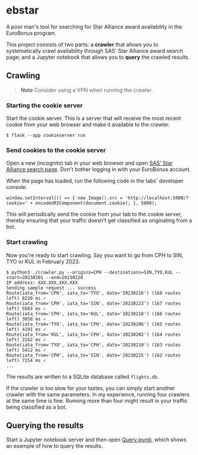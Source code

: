 # ebstar

A poor man's tool for searching for Star Alliance award availability in the
EuroBonus program.

This project consists of two parts: a **crawler** that allows you to
systematically crawl availability through SAS' Star Alliance award search page;
and a Jupyter notebook that allows you to **query** the crawled results.

## Crawling

> **Note**
> Consider using a VPN when running the crawler.

### Starting the cookie server

Start the cookie server. This is a server that will receive the most recent
cookie from your web browser and make it available to the crawler.

```
$ flask --app cookieserver run
```

### Send cookies to the cookie server

Open a new (incognito) tab in your web browser and open [SAS' Star Alliance
search
page](https://www.sas.se/book/flights/?search=OW_HKG-MUC-20221102_a1c0i0y0&view=upsell&bookingFlow=star&origin=eurobonus%252Fstar-alliance-award-trips%252F&outSort=stop&inSort=stop&outFilter=all&inFilter=all).
Don't bother logging in with your EuroBonus account.

When the page has loaded, run the following code in the tabs' developer console:

```
window.setInterval(() => { new Image().src = 'http://localhost:5000/?cookie=' + encodeURIComponent(document.cookie); }, 5000);
```

This will periodically send the cookie from your tab to the cookie server,
thereby ensuring that your traffic doesn't get classified as originating from
a bot.

### Start crawling

Now you're ready to start crawling. Say you want to go from CPH to SIN, TYO
or KUL in February 2023.

```
$ python3 ./crawler.py --origins=CPH --destinations=SIN,TYO,KUL --start=20230201 --end=20230228
IP address: XXX.XXX.XXX.XXX
Sending sample request ... success
Route(iata_from='CPH', iata_to='TYO', date='20230216') (168 routes left) 8220 ms ✓
Route(iata_from='CPH', iata_to='SIN', date='20230223') (167 routes left) 5583 ms ✓
Route(iata_from='CPH', iata_to='KUL', date='20230218') (166 routes left) 3058 ms ✓
Route(iata_from='TYO', iata_to='CPH', date='20230206') (165 routes left) 4191 ms ✓
Route(iata_from='KUL', iata_to='CPH', date='20230202') (164 routes left) 2242 ms ✓
Route(iata_from='TYO', iata_to='CPH', date='20230210') (163 routes left) 5412 ms ✓
Route(iata_from='CPH', iata_to='SIN', date='20230215') (162 routes left) 7154 ms ✓
...
```

The results are written to a SQLite database called `flights.db`.

If the crawler is too slow for your tastes, you can simply start another
crawler with the same parameters. In my experience, running four crawlers at
the same time is fine. Running more than four might result in your traffic
being classified as a bot.

## Querying the results

Start a Jupyter notebook server and then open [Query.ipynb](Query.ipynb), which
shows an example of how to query the results.
